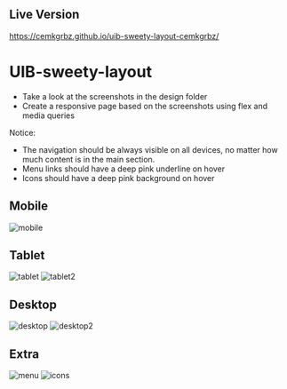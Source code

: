 ## Live Version

https://cemkgrbz.github.io/uib-sweety-layout-cemkgrbz/

# UIB-sweety-layout

- Take a look at the screenshots in the design folder
- Create a responsive page based on the screenshots using flex and media queries

Notice: 
- The navigation should be always visible on all devices, no matter  how much content is in the main section. 
- Menu links should have a deep pink underline on hover
- Icons should have a deep pink background on hover

## Mobile
![mobile](designs/mobile.png)

## Tablet
![tablet](designs/tablet.png)
![tablet2](designs/tablet2.png)

## Desktop
![desktop](designs/desk.png)
![desktop2](designs/desk2.png)

## Extra
![menu](designs/menu.png)
![icons](designs/icons.png)
